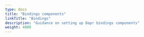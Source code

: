 ```yaml
---
type: docs
title: "Bindings components"
linkTitle: "Bindings"
description: "Guidance on setting up Dapr bindings components"
weight: 4000
---
```


